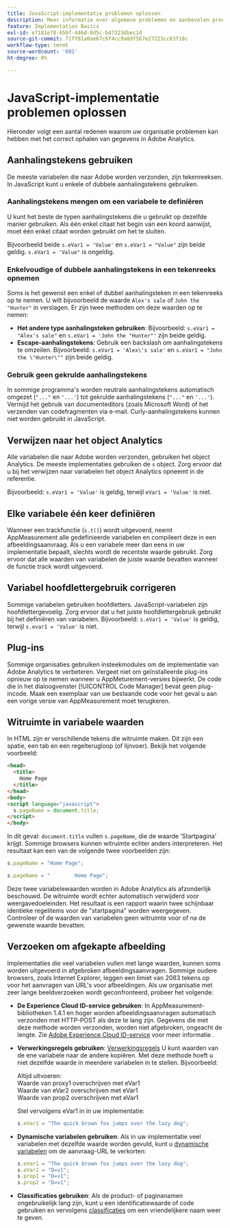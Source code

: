 ```yaml
---
title: JavaScript-implementatie problemen oplossen
description: Meer informatie over algemene problemen en aanbevolen procedures voor het oplossen van problemen met uw JavaScript-implementatie.
feature: Implementation Basics
exl-id: e7181e78-65bf-446d-8d5c-b47323dbec1d
source-git-commit: 71ff81a0ae67c6f4cc9a8df567e27223cc63f18c
workflow-type: tm+mt
source-wordcount: '691'
ht-degree: 0%

---
```


# JavaScript-implementatie problemen oplossen

Hieronder volgt een aantal redenen waarom uw organisatie problemen kan hebben met het correct ophalen van gegevens in Adobe Analytics.

## Aanhalingstekens gebruiken

De meeste variabelen die naar Adobe worden verzonden, zijn tekenreeksen. In JavaScript kunt u enkele of dubbele aanhalingstekens gebruiken.

### Aanhalingstekens mengen om een variabele te definiëren

U kunt het beste de typen aanhalingstekens die u gebruikt op dezelfde manier gebruiken. Als één enkel citaat het begin van een koord aanwijst, moet één enkel citaat worden gebruikt om het te sluiten.

Bijvoorbeeld beide `s.eVar1 = 'Value'` en `s.eVar1 = "Value"` zijn beide geldig. `s.eVar1 = 'Value"` is ongeldig.

### Enkelvoudige of dubbele aanhalingstekens in een tekenreeks opnemen

Soms is het gewenst een enkel of dubbel aanhalingsteken in een tekenreeks op te nemen. U wilt bijvoorbeeld de waarde `Alex's sale` of `John the "Hunter"` in verslagen. Er zijn twee methoden om deze waarden op te nemen:

* **Het andere type aanhalingsteken gebruiken**: Bijvoorbeeld: `s.eVar1 = "Alex's sale"` en `s.eVar1 = 'John the "Hunter"'` zijn beide geldig.
* **Escape-aanhalingstekens**: Gebruik een backslash om aanhalingstekens te omzeilen. Bijvoorbeeld: `s.eVar1 = 'Alex\'s sale'` en `s.eVar1 = "John the \"Hunter\""` zijn beide geldig.

### Gebruik geen gekrulde aanhalingstekens

In sommige programma&#39;s worden neutrale aanhalingstekens automatisch omgezet (`"..."` en `'...'`) tot gekrulde aanhalingstekens (`"..."` en `'...'`). Vermijd het gebruik van documenteditors (zoals Microsoft Word) of het verzenden van codefragmenten via e-mail. Curly-aanhalingstekens kunnen niet worden gebruikt in JavaScript.

## Verwijzen naar het object Analytics

Alle variabelen die naar Adobe worden verzonden, gebruiken het object Analytics. De meeste implementaties gebruiken de `s` object. Zorg ervoor dat u bij het verwijzen naar variabelen het object Analytics opneemt in de referentie.

Bijvoorbeeld: `s.eVar1 = 'Value'` is geldig, terwijl `eVar1 = 'Value'` is niet.

## Elke variabele één keer definiëren

Wanneer een trackfunctie (`s.t()`) wordt uitgevoerd, neemt AppMeasurement alle gedefinieerde variabelen en compileert deze in een afbeeldingsaanvraag. Als u een variabele meer dan eens in uw implementatie bepaalt, slechts wordt de recentste waarde gebruikt. Zorg ervoor dat alle waarden van variabelen de juiste waarde bevatten wanneer de functie track wordt uitgevoerd.

## Variabel hoofdlettergebruik corrigeren

Sommige variabelen gebruiken hoofdletters. JavaScript-variabelen zijn hoofdlettergevoelig. Zorg ervoor dat u het juiste hoofdlettergebruik gebruikt bij het definiëren van variabelen. Bijvoorbeeld: `s.eVar1 = 'Value'` is geldig, terwijl `s.evar1 = 'Value'` is niet.

## Plug-ins

Sommige organisaties gebruiken insteekmodules om de implementatie van Adobe Analytics te verbeteren. Vergeet niet om geïnstalleerde plug-ins opnieuw op te nemen wanneer u AppMeturement-versies bijwerkt. De code die in het dialoogvenster [!UICONTROL Code Manager] bevat geen plug-incode. Maak een exemplaar van uw bestaande code voor het geval u aan een vorige versie van AppMeasurement moet terugkeren.

## Witruimte in variabele waarden

In HTML zijn er verschillende tekens die witruimte maken. Dit zijn een spatie, een tab en een regelterugloop (of lijnvoer). Bekijk het volgende voorbeeld:

```html
<head>
  <title>
    Home Page
  </title>
</head>
<body>
<script language="javascript">
  s.pageName = document.title;
</script>
</body>
```

In dit geval: `document.title` vullen `s.pageName`, die de waarde &#39;Startpagina&#39; krijgt. Sommige browsers kunnen witruimte echter anders interpreteren. Het resultaat kan een van de volgende twee voorbeelden zijn:

```js
s.pageName = "Home Page";
```

```js
s.pageName = "        Home Page";
```

Deze twee variabelewaarden worden in Adobe Analytics als afzonderlijk beschouwd. De witruimte wordt echter automatisch verwijderd voor weergavedoeleinden. Het resultaat is een rapport waarin twee schijnbaar identieke regelitems voor de &quot;startpagina&quot; worden weergegeven. Controleer of de waarden van variabelen geen witruimte voor of na de gewenste waarde bevatten.

## Verzoeken om afgekapte afbeelding

Implementaties die veel variabelen vullen met lange waarden, kunnen soms worden uitgevoerd in afgebroken afbeeldingsaanvragen. Sommige oudere browsers, zoals Internet Explorer, leggen een limiet van 2083 tekens op voor het aanvragen van URL&#39;s voor afbeeldingen. Als uw organisatie met zeer lange beeldverzoeken wordt geconfronteerd, probeer het volgende:

* **De Experience Cloud ID-service gebruiken**: In AppMeasurement-bibliotheken 1.4.1 en hoger worden afbeeldingsaanvragen automatisch verzonden met HTTP-POST als deze te lang zijn. Gegevens die met deze methode worden verzonden, worden niet afgebroken, ongeacht de lengte. Zie [Adobe Experience Cloud ID-service](https://experienceleague.adobe.com/docs/id-service/using/home.html) voor meer informatie .
* **Verwerkingsregels gebruiken**: [Verwerkingsregels](/help/admin/admin/c-manage-report-suites/c-edit-report-suites/general/c-processing-rules/processing-rules.md) U kunt waarden van de ene variabele naar de andere kopiëren. Met deze methode hoeft u niet dezelfde waarde in meerdere variabelen in te stellen. Bijvoorbeeld:

   Altijd uitvoeren:<br>
Waarde van proxy1 overschrijven met eVar1<br>
Waarde van eVar2 overschrijven met eVar1<br>
Waarde van prop2 overschrijven met eVar1<br>

   Stel vervolgens eVar1 in in uw implementatie:

   ```js
   s.eVar1 = "The quick brown fox jumps over the lazy dog";
   ```

* **Dynamische variabelen gebruiken**: Als in uw implementatie veel variabelen met dezelfde waarde worden gevuld, kunt u [dynamische variabelen](/help/implement/vars/page-vars/dynamic-variables.md) om de aanvraag-URL te verkorten:

   ```js
   s.eVar1 = "The quick brown fox jumps over the lazy dog";
   s.eVar2 = "D=v1";
   s.prop1 = "D=v1";
   s.prop2 = "D=v1";
   ```

* **Classificaties gebruiken**: Als de product- of paginanamen ongebruikelijk lang zijn, kunt u een identificatiewaarde of code gebruiken en vervolgens [classificaties](/help/components/classifications/c-classifications.md) om een vriendelijkere naam weer te geven.
